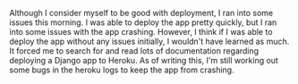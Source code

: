 Although I consider myself to be good with deployment, I ran into some issues this morning. I was able to deploy the app pretty quickly, but I ran into some issues with the app crashing. However, I think if I was able to deploy the app without any issues initially, I wouldn't have learned as much. It forced me to search for and read lots of documentation regarding deploying a Django app to Heroku. As of writing this, I'm still working out some bugs in the heroku logs to keep the app from crashing.

